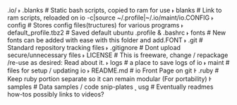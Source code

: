 .io/
˫ .blanks               #  Static bash scripts, copied to ram for use
˫ blanks                #  Link to ram scripts, reloaded on io -c|source ~/.profile|~/.io/maint/io.CONFIG
˫ config                #  Stores config files(tructures) for various programs
˫ default_profile.tbz2  #  Saved default ubuntu .profile & .bashrc
˫ fonts                 #  New fonts can be added with ease with this folder and add.FONT
˫ .git                  #  Standard repository tracking files
˫ .gitignore            #  Dont upload secure/unnecessary files
˫ LICENSE               #  This is freeware, change / repackage /re-use as desired: Read about it.
˫ logs                  #  a place to save logs of io
˫ maint                 #  files for setup / updating io
˫ README.md             #  io Front Page on git
Ͱ .ruby                 #  Keep ruby portion separate so it can remain modular (For portability)
Ͱ samples               #  Data samples / code snip-plates
˻ usg                   #  Eventually readmes how-tos possibly links to videos?
